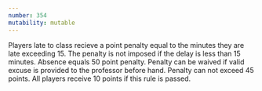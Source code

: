 ```yaml
---
number: 354
mutability: mutable
---
```


Players late to class recieve a point penalty equal to the minutes they are late exceeding 15. The penalty is not imposed if the delay is less than 15 minutes. Absence equals 50 point penalty. Penalty can be waived if valid excuse is provided to the professor before hand. Penalty can not exceed 45 points. All players receive 10 points if this rule is passed.
